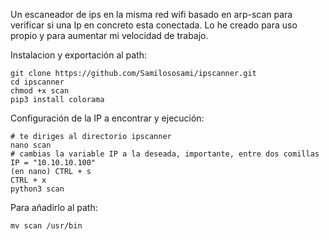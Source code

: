 Un escaneador de ips en la misma red wifi basado en arp-scan para verificar si una Ip en concreto esta conectada. Lo he creado para uso propio y para aumentar mi velocidad de trabajo.

Instalacion y exportación al path:
```
git clone https://github.com/Samilososami/ipscanner.git
cd ipscanner
chmod +x scan
pip3 install colorama
```
Configuración de la IP a encontrar y ejecución:
```
# te diriges al directorio ipscanner
nano scan
# cambias la variable IP a la deseada, importante, entre dos comillas
IP = "10.10.10.100"
(en nano) CTRL + s
CTRL + x
python3 scan
```
Para añadirlo al path:
```
mv scan /usr/bin
```

